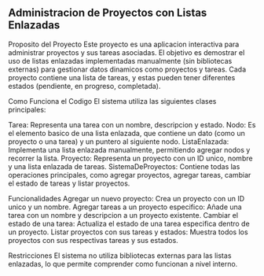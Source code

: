## Administracion de Proyectos con Listas Enlazadas
Proposito del Proyecto
Este proyecto es una aplicacion interactiva para administrar proyectos y sus tareas asociadas. El objetivo es demostrar el uso de listas enlazadas implementadas manualmente (sin bibliotecas externas) para gestionar datos dinamicos como proyectos y tareas. Cada proyecto contiene una lista de tareas, y estas pueden tener diferentes estados (pendiente, en progreso, completada).

Como Funciona el Codigo
El sistema utiliza las siguientes clases principales:

Tarea: Representa una tarea con un nombre, descripcion y estado.
Nodo: Es el elemento basico de una lista enlazada, que contiene un dato (como un proyecto o una tarea) y un puntero al siguiente nodo.
ListaEnlazada: Implementa una lista enlazada manualmente, permitiendo agregar nodos y recorrer la lista.
Proyecto: Representa un proyecto con un ID unico, nombre y una lista enlazada de tareas.
SistemaDeProyectos: Contiene todas las operaciones principales, como agregar proyectos, agregar tareas, cambiar el estado de tareas y listar proyectos.

Funcionalidades
Agregar un nuevo proyecto: Crea un proyecto con un ID unico y un nombre.
Agregar tareas a un proyecto especifico: Añade una tarea con un nombre y descripcion a un proyecto existente.
Cambiar el estado de una tarea: Actualiza el estado de una tarea especifica dentro de un proyecto.
Listar proyectos con sus tareas y estados: Muestra todos los proyectos con sus respectivas tareas y sus estados.

Restricciones
El sistema no utiliza bibliotecas externas para las listas enlazadas, lo que permite comprender como funcionan a nivel interno.